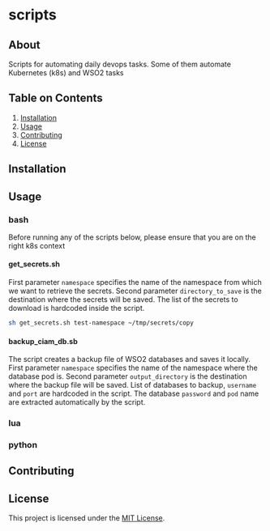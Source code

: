 # scripts

## About

Scripts for automating daily devops tasks. Some of them automate Kubernetes (k8s) and WSO2 tasks

## Table on Contents

1. [Installation](#installation)
2. [Usage](#usage)
3. [Contributing](#contributing)
4. [License](#license)

## Installation

## Usage

### bash

Before running any of the scripts below, please ensure that you are on the right k8s context

#### get_secrets.sh

First parameter `namespace` specifies the name of the namespace from which we want to retrieve the secrets.
Second parameter `directory_to_save` is the destination where the secrets will be saved.
The list of the secrets to download is hardcoded inside the script.

```bash
sh get_secrets.sh test-namespace ~/tmp/secrets/copy 
```

#### backup_ciam_db.sb

The script creates a backup file of WSO2 databases and saves it locally.
First parameter `namespace` specifies the name of the namespace where the database pod is.
Second parameter `output_directory` is the destination where the backup file will be saved.
List of databases to backup, `username` and `port` are hardcoded in the script. The database `password` and `pod` name are extracted automatically by the script.

### lua

### python

## Contributing

## License

This project is licensed under the [MIT License](LICENSE).
